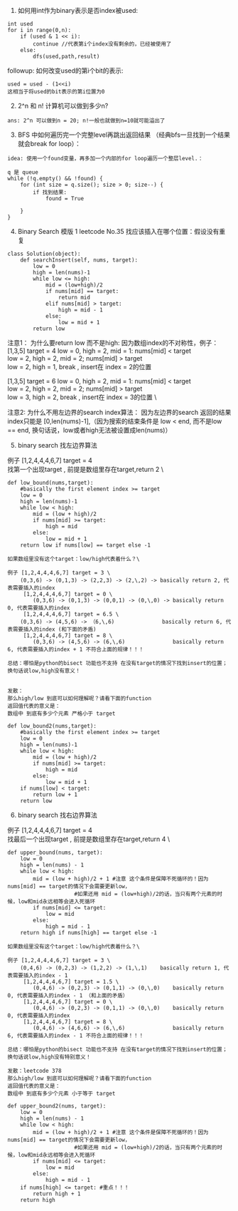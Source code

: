 1. 如何用int作为binary表示是否index被used:
```
int used
for i in range(0,n):
	if (used & 1 << i):
		continue //代表第i个index没有剩余的，已经被使用了
	else:
		dfs(used,path,result)
```
followup: 如何改变used的第i个bit的表示:
```
used = used - (1<<i) 
这相当于将used的bit表示的第i位置为0
```

2. 2^n 和 n! 计算机可以做到多少n?
```
ans: 2^n 可以做到n = 20; n!一般也就做到n=10就可能溢出了
```


3. BFS 中如何遍历完一个完整level再跳出返回结果 （经典bfs一旦找到一个结果就会break for loop）：
```
idea: 使用一个found变量，再多加一个内部的for loop遍历一个整层level.：

q 是 queue
while (!q.empty() && !found) {
	for (int size = q.size(); size > 0; size--) {
		if 找到结果:
			found = True
			
	}
}
```

4. Binary Search 模版 1
leetcode No.35
找应该插入在哪个位置：假设没有重复 
```
class Solution(object):
    def searchInsert(self, nums, target):
        low = 0
        high = len(nums)-1
        while low <= high:
            mid = (low+high)/2
            if nums[mid] == target:
                return mid
            elif nums[mid] > target:
                high = mid - 1
            else:
                low = mid + 1
        return low
```
注意1： 为什么要return low 而不是high:
因为数组index的不对称性，例子：
[1,3,5] target = 4
	low = 0, high = 2, mid = 1: nums[mid] < target\
	low = 2, high = 2, mid = 2; nums[mid] > target\
	low = 2, high = 1, break , insert在 index = 2的位置

[1,3,5] target = 6
	low = 0, high = 2, mid = 1: nums[mid] < target\
	low = 2, high = 2, mid = 2; nums[mid] > target\
	low = 3, high = 2, break , insert在 index = 3的位置	\


注意2: 为什么不用左边界的search index算法：
因为左边界的search 返回的结果index只能是 [0,len(nums)-1],（因为搜索的结束条件是 low < end, 而不是low == end, 换句话说，low或者high无法被设置成len(nums)）


5. binary search 找左边界算法

例子 [1,2,4,4,4,6,7] target = 4 \
找第一个出现target , 前提是数组里存在target,return 2 \
```
def low_bound(nums,target):
    #basically the first element index >= target
    low = 0
    high = len(nums)-1
    while low < high:
        mid = (low + high)/2
        if nums[mid] >= target:
            high = mid
        else:
            low = mid + 1
    return low if nums[low] == target else -1
```
```
如果数组里没有这个target：low/high代表着什么？\

例子 [1,2,4,4,4,6,7] target = 3 \
	(0,3,6) -> (0,1,3) -> (2,2,3) -> (2,\,2) -> basically return 2, 代表需要插入的index
     [1,2,4,4,4,6,7] target = 0 \
     	(0,3,6) -> (0,1,3) -> (0,0,1) -> (0,\,0) -> basically return 0, 代表需要插入的index
     [1,2,4,4,4,6,7] target = 6.5 \
	(0,3,6) -> (4,5,6) -> （6,\,6)               basically return 6, 代表需要插入的index (和下面的矛盾)
     [1,2,4,4,4,6,7] target = 8 \
     	(0,3,6) -> (4,5,6) -> (6,\,6)               basically return 6, 代表需要插入的index + 1 不符合上面的规律！！！

总结：哪怕是python的bisect 功能也不支持 在没有target的情况下找到insert的位置；换句话说low,high没有意义！


发散： 
那么high/low 到底可以如何理解呢？请看下面的function
返回值代表的意义是：
数组中 到底有多少个元素 严格小于 target 

def low_bound2(nums,target):
    #basically the first element index >= target
    low = 0
    high = len(nums)-1
    while low < high:
        mid = (low + high)/2
        if nums[mid] >= target:
            high = mid
        else:
            low = mid + 1
    if nums[low] < target:
    	return low + 1
    return low

```

6. binary search 找右边界算法

例子 [1,2,4,4,4,6,7] target = 4 \
找最后一个出现target , 前提是数组里存在target,return 4 \
```
def upper_bound(nums, target):
    low = 0
    high = len(nums) - 1
    while low < high:
        mid = (low + high)/2 + 1 #注意 这个条件是保障不死循环的！因为 nums[mid] == target的情况下会需要更新low， 
			         #如果还用 mid = (low+high)/2的话，当只有两个元素的时候，low和mid永远相等会进入死循环
        if nums[mid] <= target:
            low = mid
        else:
            high = mid - 1
    return high if nums[high] == target else -1
```

```
如果数组里没有这个target：low/high代表着什么？\

例子 [1,2,4,4,4,6,7] target = 3 \
	(0,4,6) -> (0,2,3) -> (1,2,2) -> (1,\,1)    basically return 1, 代表需要插入的index - 1 
     [1,2,4,4,4,6,7] target = 1.5 \
     	(0,4,6) -> (0,2,3) -> (0,1,1) -> (0,\,0)    basically return 0, 代表需要插入的index - 1 （和上面的矛盾）
     [1,2,4,4,4,6,7] target = 0 \
     	(0,4,6) -> (0,2,3) -> (0,1,1) -> (0,\,0)    basically return 0, 代表需要插入的index 
     [1,2,4,4,4,6,7] target = 8 \
     	(0,4,6) -> (4,6,6) -> (6,\,6)               basically return 6, 代表需要插入的index - 1 不符合上面的规律！！！

总结：哪怕是python的bisect 功能也不支持 在没有target的情况下找到insert的位置；换句话说low,high没有特别意义！

发散：leetcode 378
那么high/low 到底可以如何理解呢？请看下面的function
返回值代表的意义是：
数组中 到底有多少个元素 小于等于 target 

def upper_bound2(nums, target):
    low = 0
    high = len(nums) - 1
    while low < high:
        mid = (low + high)/2 + 1 #注意 这个条件是保障不死循环的！因为 nums[mid] == target的情况下会需要更新low， 
			         #如果还用 mid = (low+high)/2的话，当只有两个元素的时候，low和mid永远相等会进入死循环
        if nums[mid] <= target:
            low = mid
        else:
            high = mid - 1
    if nums[high] <= target: #重点！！！
        return high + 1
    return high

```


